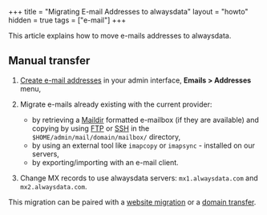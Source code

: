 +++
title = "Migrating E-mail Addresses to alwaysdata"
layout = "howto"
hidden = true
tags = ["e-mail"]
+++

This article explains how to move e-mails addresses to alwaysdata.

## Manual transfer

1. [Create e-mail addresses](e-mails/create-an-e-mail-address) in your admin interface, **Emails > Addresses** menu,

2. Migrate e-mails already existing with the current provider:
    - by retrieving a [Maildir](https://en.wikipedia.org/wiki/Maildir) formatted e-mailbox (if they are available) and copying by using [FTP](remote-access/ftp) or [SSH](remote-access/ssh) in the `$HOME/admin/mail/domain/mailbox/` directory,
    - by using an external tool like `imapcopy` or `imapsync` - installed on our servers,
    - by exporting/importing with an e-mail client.

3. Change MX records to use alwaysdata servers: `mx1.alwaysdata.com` and `mx2.alwaysdata.com`.

This migration can be paired with a [website migration](sites/transfer-in) or a [domain transfer](domains/transfer-a-domain).
